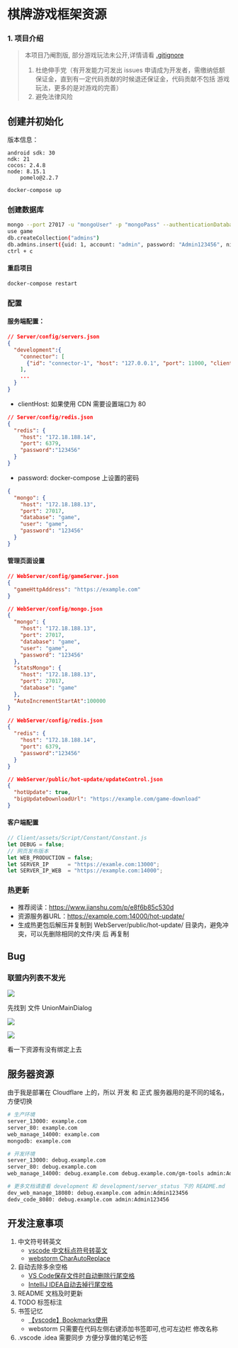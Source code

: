 # 棋牌游戏框架资源

### 1. 项目介绍

> 本项目乃阉割版, 部分游戏玩法未公开,详情请看 [.gitignore](/.gitignore)
>
> 1. 杜绝伸手党（有开发能力可发出 issues 申请成为开发者，需缴纳低额保证金，直到有一定代码贡献的时候退还保证金，代码贡献不包括 游戏玩法，更多的是对游戏的完善）
> 2. 避免法律风险

## 创建并初始化

版本信息：

```
android sdk: 30
ndk: 21
cocos: 2.4.8
node: 8.15.1
	pomelo@2.2.7
```

```bash
docker-compose up
```

### 创建数据库

```bash
mongo --port 27017 -u "mongoUser" -p "mongoPass" --authenticationDatabase "admin"
use game
db.createCollection("admins")
db.admins.insert({uid: 1, account: "admin", password: "Admin123456", nickname:"超级管理员",permission:-1, createTime: 0});
ctrl + c
```

#### 重启项目

```bash
docker-compose restart
```

### 配置

#### 服务端配置：

```json
// Server/config/servers.json
{
  "development":{
    "connector": [
      {"id": "connector-1", "host": "127.0.0.1", "port": 11000, "clientHost": "example.com", "clientPort": 12000, "frontend": true, "args": " --inspect=5850"}
    ],
    ...
  }
}
```

- clientHost: 如果使用 CDN 需要设置端口为 80

```json
// Server/config/redis.json
{
  "redis": {
    "host": "172.18.188.14",
    "port": 6379,
    "password":"123456"
  }
}
```

- password: docker-compose 上设置的密码

```json
{
  "mongo": {
    "host": "172.18.188.13",
    "port": 27017,
    "database": "game",
    "user": "game",
    "password": "123456"
  }
}
```

#### 管理页面设置

```json
// WebServer/config/gameServer.json
{
  "gameHttpAddress": "https://example.com"
}
```

```json
// WebServer/config/mongo.json
{
  "mongo": {
    "host": "172.18.188.13",
    "port": 27017,
    "database": "game",
    "user": "game",
    "password": "123456"
  },
  "statsMongo": {
    "host": "172.18.188.13",
    "port": 27017,
    "database": "game"
  },
  "AutoIncrementStartAt":100000
}
```

```json
// WebServer/config/redis.json
{
  "redis": {
    "host": "172.18.188.14",
    "port": 6379,
    "password":"123456"
  }
}
```

```json
// WebServer/public/hot-update/updateControl.json
{
  "hotUpdate": true,
  "bigUpdateDownloadUrl": "https://example.com/game-download"
}
```

#### 客户端配置

```js
// Client/assets/Script/Constant/Constant.js
let DEBUG = false;
// 网页发布版本
let WEB_PRODUCTION = false;
let SERVER_IP      = "https://examle.com:13000";
let SERVER_IP_WEB  = "https://example.com:14000";
```

### 热更新

- 推荐阅读：https://www.jianshu.com/p/e8f6b85c530d
- 资源服务器URL：https://example.com:14000/hot-update/
- 生成热更包后解压并复制到 WebServer/public/hot-update/ 目录内，避免冲突，可以先删除相同的文件/夹 后 再复制

## Bug

### 联盟内列表不发光

![](images/image-20221121230349462.png)

先找到 文件 UnionMainDialog

![](images/image-20221121230513627.png)

![](images/image-20221121230603329.png)

看一下资源有没有绑定上去

## 服务器资源

由于我是部署在 Cloudflare 上的，所以 开发 和 正式 服务器用的是不同的域名，方便切换

```bash
# 生产环境
server_13000: example.com
server_80: example.com
web_manage_14000: example.com
mongodb: example.com

# 开发环境
server_13000: debug.example.com
server_80: debug.example.com
web_manage_14000: debug.example.com debug.example.com/gm-tools admin:Admin123456

# 更多文档请查看 development 和 development/server_status 下的 README.md
dev_web_manage_18080: debug.example.com admin:Admin123456
dedv_code_8080: debug.example.com admin:Admin123456
```

## 开发注意事项

1. 中文符号转英文
   - [vscode 中文标点符号转英文](https://marketplace.visualstudio.com/items?itemName=grasspy.autopunc)
   - [webstorm CharAutoReplace](https://plugins.jetbrains.com/plugin/17345-charautoreplace)
2. 自动去除多余空格
   - [VS Code保存文件时自动删除行尾空格](https://blog.csdn.net/cc18868876837/article/details/107099521)
   - [IntelliJ IDEA自动去掉行尾空格](https://www.cnblogs.com/jeffen/p/6014868.html)
3. README 文档及时更新
4. TODO 标签标注
5. 书签记忆
   - [【vscode】Bookmarks使用](https://blog.csdn.net/HEJI1103/article/details/89034509)
   - webstorm 只需要在代码左侧右键添加书签即可,也可左边栏 修改名称
6. .vscode .idea 需要同步 方便分享做的笔记书签
